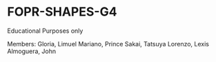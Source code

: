 # FOPR-SHAPES-G4
Educational Purposes only

Members:
Gloria, Limuel
Mariano, Prince
Sakai, Tatsuya
Lorenzo, Lexis
Almoguera, John
